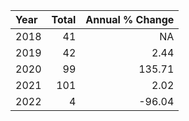 |Year | Total| Annual % Change|
|:----|-----:|---------------:|
|2018 |    41|              NA|
|2019 |    42|            2.44|
|2020 |    99|          135.71|
|2021 |   101|            2.02|
|2022 |     4|          -96.04|
